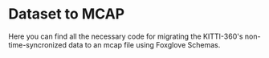 # Dataset to MCAP

Here you can find all the necessary code for migrating the KITTI-360's non-time-syncronized data to an mcap file using Foxglove Schemas.


